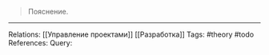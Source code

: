 
> Пояснение. 

___
Relations: [[Управление проектами]] [[Разработка]] 
Tags: #theory #todo 
References: 
Query: 
